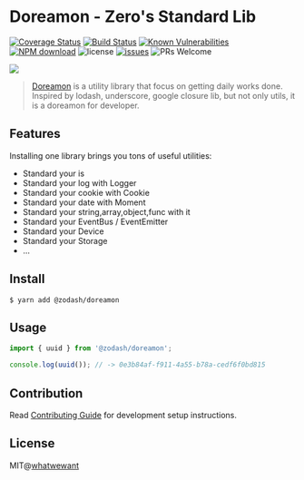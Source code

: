 # Doreamon - Zero's Standard Lib

[![Coverage Status](https://codecov.io/gh/zcorky/doreamon/branch/master/graph/badge.svg)](https://codecov.io/gh/zcorky/doreamon)
[![Build Status](https://github.com/zcorky/doreamon/workflows/Publish%20NPM%20Package/badge.svg)](https://github.com/zcorky/doreamon)
[![Known Vulnerabilities](https://snyk.io/test/npm/@zodash/doreamon/badge.svg?style=flat-square)](https://snyk.io/test/npm/@zodash/doreamon)
[![NPM download](https://img.shields.io/npm/dm/@zodash/doreamon.svg?style=flat-square)](https://www.npmjs.com/package/@zodash/doreamon)
![license](https://img.shields.io/github/license/zcorky/doreamon.svg)
[![issues](https://img.shields.io/github/issues/zcorky/doreamon.svg)](https://github.com/zcorky/doreamon/issues)
![PRs Welcome](https://img.shields.io/badge/PRs-welcome-brightgreen.svg)

![](https://socialify.git.ci/zcorky/doreamon/image?description=1&issues=1&language=1&owner=1&pattern=Floating%20Cogs&stargazers=1&theme=Dark)

> [Doreamon](https://github.com/zcorky/doreamon) is a utility library that focus on getting daily works done. Inspired by lodash, underscore, google closure lib, but not only utils, it is a doreamon for developer.

## Features

Installing one library brings you tons of useful utilities:

- Standard your is
- Standard your log with Logger
- Standard your cookie with Cookie
- Standard your date with Moment
- Standard your string,array,object,func with it
- Standard your EventBus / EventEmitter
- Standard your Device
- Standard your Storage
- ...

## Install

```
$ yarn add @zodash/doreamon
```

## Usage

```js
import { uuid } from '@zodash/doreamon';

console.log(uuid()); // -> 0e3b84af-f911-4a55-b78a-cedf6f0bd815
```

## Contribution

Read [Contributing Guide](.github/CONTRIBUTING.md) for development setup instructions.

## License

MIT@[whatwewant](https://github.com/whatwewant)
